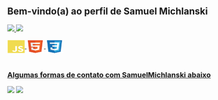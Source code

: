 ## Bem-vindo(a) ao perfil de Samuel Michlanski 
 <div>
   <a href="https://github.com/SamuelMichlanski">
   <img height="180em" src="https://github-readme-stats.vercel.app/api?username=SamuelMichlanski&show_icons=true&theme=tokyonight&include_all_commits=true&count_private=true"/>
   <img height="180em" src="https://github-readme-stats.vercel.app/api/top-langs/?username=SamuelMichlanski&layout=compact&langs_count=6&theme=tokyonight"/>
</div>
    
<div style="display: inline_block"><br>
  <img align="center" alt="Js" height="30" width="40" src="https://raw.githubusercontent.com/devicons/devicon/master/icons/javascript/javascript-plain.svg">
  <img align="center" alt="HTML" height="30" width="40" src="https://raw.githubusercontent.com/devicons/devicon/master/icons/html5/html5-original.svg">
  <img align="center" alt="CSS" height="30" width="40" src="https://raw.githubusercontent.com/devicons/devicon/master/icons/css3/css3-original.svg">
</div>
 
<br>
 
### Algumas formas de contato com SamuelMichlanski abaixo
 
<div>
  <a href="https://instagram.com/samuelmichlanski_09" target="_blank"><img src="https://img.shields.io/badge/-Instagram-%23E4405F?style=for-the-badge&logo=instagram&logoColor=white" target="_blank"></a>
  <a href = "mailto:michlanskis@gmail.com"><img src="https://img.shields.io/badge/-Gmail-%23333?style=for-the-badge&logo=gmail&logoColor=white" target="_blank"></a>
  <a href="https://wa.me/5546991382189><img src="https://img.shields.io/badge/WhatsApp-25D366?style=for-the-badge&logo=whatsapp&logoColor=white" target=_blank"></a>
</div>
